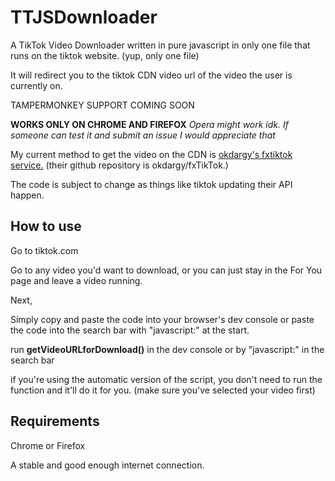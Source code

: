 # TTJSDownloader

A TikTok Video Downloader written in pure javascript in only one file that runs on the tiktok website. 
(yup, only one file)

It will redirect you to the tiktok CDN video url of the video the user is currently on.

TAMPERMONKEY SUPPORT COMING SOON

**WORKS ONLY ON CHROME AND FIREFOX**
*Opera might work idk. If someone can test it and submit an issue I would appreciate that*

My current method to get the video on the CDN is [okdargy's fxtiktok service.](https://tfxktok.com/) (their github repository is okdargy/fxTikTok.)

The code is subject to change as things like tiktok updating their API happen.

## How to use
Go to tiktok.com

Go to any video you'd want to download, or you can just stay in the For You page and leave a video running.

Next,

Simply copy and paste the code into your browser's dev console or paste the code into the search bar with "javascript:" at the start.

run **getVideoURLforDownload()** in the dev console or by "javascript:" in the search bar

if you're using the automatic version of the script, you don't need to run the function and it'll do it for you. (make sure you've selected your video first)

## Requirements


Chrome or Firefox

A stable and good enough internet connection.
